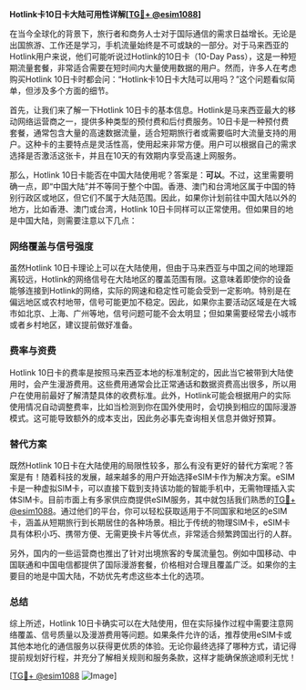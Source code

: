 **Hotlink卡10日卡大陆可用性详解[[TG💪+ @esim1088](https://t.me/s/esim1088)]**

在当今全球化的背景下，旅行者和商务人士对于国际通信的需求日益增长。无论是出国旅游、工作还是学习，手机流量始终是不可或缺的一部分。对于马来西亚的Hotlink用户来说，他们可能听说过Hotlink的10日卡（10-Day Pass），这是一种短期流量套餐，非常适合需要在短时间内大量使用数据的用户。然而，许多人在考虑购买Hotlink 10日卡时都会问：“Hotlink卡10日卡大陆可以用吗？”这个问题看似简单，但涉及多个方面的细节。

首先，让我们来了解一下Hotlink 10日卡的基本信息。Hotlink是马来西亚最大的移动网络运营商之一，提供多种类型的预付费和后付费服务。10日卡是一种预付费套餐，通常包含大量的高速数据流量，适合短期旅行者或需要临时大流量支持的用户。这种卡的主要特点是灵活性高，使用起来非常方便。用户可以根据自己的需求选择是否激活这张卡，并且在10天的有效期内享受高速上网服务。

那么，Hotlink 10日卡能否在中国大陆使用呢？答案是：**可以**。不过，这里需要明确一点，即“中国大陆”并不等同于整个中国。香港、澳门和台湾地区属于中国的特别行政区或地区，但它们不属于大陆范围。因此，如果你计划前往中国大陆以外的地方，比如香港、澳门或台湾，Hotlink 10日卡同样可以正常使用。但如果目的地是中国大陆，则需要注意以下几点：

### 网络覆盖与信号强度

虽然Hotlink 10日卡理论上可以在大陆使用，但由于马来西亚与中国之间的地理距离较远，Hotlink的网络信号在大陆地区的覆盖范围有限。这意味着即使你的设备能够连接到Hotlink的网络，实际的网速和稳定性可能会受到一定影响。特别是在偏远地区或农村地带，信号可能更加不稳定。因此，如果你主要活动区域是在大城市如北京、上海、广州等地，信号问题可能不会太明显；但如果需要经常去小城市或者乡村地区，建议提前做好准备。

### 费率与资费

Hotlink 10日卡的费率是按照马来西亚本地的标准制定的，因此当它被带到大陆使用时，会产生漫游费用。这些费用通常会比正常通话和数据资费高出很多，所以用户在使用前最好了解清楚具体的收费标准。此外，Hotlink可能会根据用户的实际使用情况自动调整费率，比如当检测到你在国外使用时，会切换到相应的国际漫游模式。这可能导致额外的成本支出，因此务必事先查询相关信息并做好预算。

### 替代方案

既然Hotlink 10日卡在大陆使用的局限性较多，那么有没有更好的替代方案呢？答案是有！随着科技的发展，越来越多的用户开始选择eSIM卡作为解决方案。eSIM卡是一种虚拟SIM卡，可以直接下载到支持该功能的智能手机中，无需物理插入实体SIM卡。目前市面上有多家供应商提供eSIM服务，其中就包括我们熟悉的[TG💪+ @esim1088](https://t.me/s/esim1088)。通过他们的平台，你可以轻松获取适用于不同国家和地区的eSIM卡，涵盖从短期旅行到长期居住的各种场景。相比于传统的物理SIM卡，eSIM卡具有体积小巧、携带方便、无需更换卡片等优点，非常适合频繁跨国出行的人群。

另外，国内的一些运营商也推出了针对出境旅客的专属流量包。例如中国移动、中国联通和中国电信都提供了国际漫游套餐，价格相对合理且覆盖广泛。如果你的主要目的地是中国大陆，不妨优先考虑这些本土化的选项。

### 总结

综上所述，Hotlink 10日卡确实可以在大陆使用，但在实际操作过程中需要注意网络覆盖、信号质量以及漫游费用等问题。如果条件允许的话，推荐使用eSIM卡或其他本地化的通信服务以获得更优质的体验。无论你最终选择了哪种方式，请记得提前规划好行程，并充分了解相关规则和服务条款，这样才能确保旅途顺利无忧！

[[TG💪+ @esim1088](https://t.me/s/esim1088) ![Image](https://i.postimg.cc/4NQfJmqS/Snipaste-2025-05-13-00-14-12.png)]